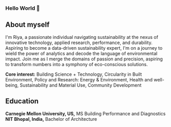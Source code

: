 ### Hello World 👋

## About myself

I'm Riya, a passionate individual navigating sustainability at the nexus of innovative technology, applied research, performance, and durability. Aspiring to become a data-driven sustainability expert, I'm on a journey to wield the power of analytics and decode the language of environmental impact. Join me as I merge the domains of passion and precision, aspiring to transform numbers into a symphony of eco-conscious solutions. 

**Core interest:** Building Science + Technology, Circularity in Built Environment, Policy and Research: Energy & Environment, Health and well-being, Sustainability and Material Use, Community Development

## Education
**Carnegie Mellon University, US,** MS Building Performance and Diagnostics
**NIT Bhopal, India,** Bachelor of Architecture
